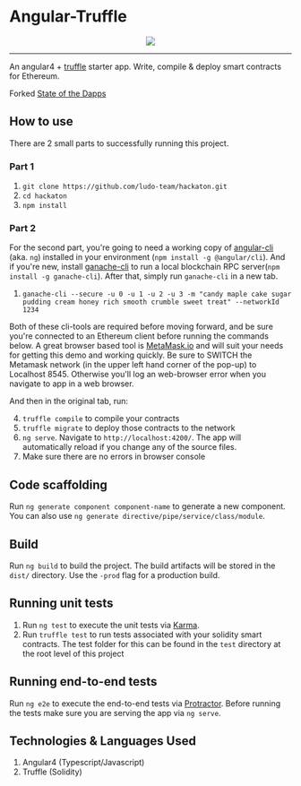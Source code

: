 # Angular-Truffle

<p align="center">		
  <img src="https://betanews.com/wp-content/uploads/2016/02/Smartphone-Vote.jpg">		
 </p>		

 ------------------------		


An angular4 + [truffle](https://github.com/trufflesuite/truffle) starter app. Write, compile & deploy smart contracts for Ethereum.

Forked [State of the Dapps](https://dapps.ethercasts.com/dapp/angular2-truffle-starter-dapp)


## How to use
There are 2 small parts to successfully running this project.

### Part 1

1. `git clone https://github.com/ludo-team/hackaton.git`
2. `cd hackaton`
3. `npm install`

### Part 2
For the second part, you're going to need a working copy of [angular-cli](https://github.com/angular/angular-cli) (aka. `ng`) installed in your environment (`npm install -g @angular/cli`). And if you're new, install [ganache-cli](https://github.com/trufflesuite/ganache-cli) to run a local blockchain RPC server(`npm install -g ganache-cli`). After that, simply run `ganache-cli` in a new tab.

1. `ganache-cli --secure -u 0 -u 1 -u 2 -u 3 -m "candy maple cake sugar pudding cream honey rich smooth crumble sweet treat" --networkId 1234`

Both of these cli-tools are required before moving forward, and be sure you're connected to an Ethereum client before running the commands below. A great browser based tool is [MetaMask.io](https://metamask.io) and will suit your needs for getting this demo and working quickly.  Be sure to SWITCH the Metamask network (in the upper left hand corner of the pop-up) to Localhost 8545. Otherwise you'll log an web-browser error when you navigate to app in a web browser.

And then in the original tab, run:

4. `truffle compile` to compile your contracts
5. `truffle migrate` to deploy those contracts to the network
6. `ng serve`. Navigate to `http://localhost:4200/`. The app will automatically reload if you change any of the source files.
7. Make sure there are no errors in browser console

## Code scaffolding

Run `ng generate component component-name` to generate a new component. You can also use `ng generate directive/pipe/service/class/module`.

## Build

Run `ng build` to build the project. The build artifacts will be stored in the `dist/` directory. Use the `-prod` flag for a production build.

## Running unit tests

1. Run `ng test` to execute the unit tests via [Karma](https://karma-runner.github.io).
2. Run `truffle test` to run tests associated with your solidity smart contracts. The test folder for this can be found in the `test` directory at the root level of this project

## Running end-to-end tests

Run `ng e2e` to execute the end-to-end tests via [Protractor](http://www.protractortest.org/).
Before running the tests make sure you are serving the app via `ng serve`.



## Technologies & Languages Used
1. Angular4 (Typescript/Javascript)
2. Truffle (Solidity)
